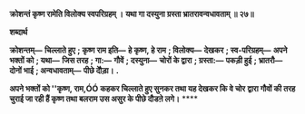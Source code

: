 **क्रोशन्तं कृष्ण रामेति विलोक्य स्वपरिग्रहम् ।** **यथा गा दस्युना ग्रस्ता भ्रातरावन्वधावताम् ॥ २७॥** 

**शब्दार्थ** 

**क्रोशन्तम्—** **चिल्लाते हुए** **; कृष्ण राम इति—** **हे कृष्ण, हे राम** **; विलोक्य—** **देखकर** **; स्व-परिग्रहम्—** **अपने भक्तों को** **; यथा—** **जिस तरह** **; गा:—** **गौवें** **; दस्युना—** **चोरों के द्वारा** **; ग्रस्ता:—** **पकड़ी हुई** **; भ्रातरौ—** **दोनों भाई** **; अन्वधावताम्—** **पीछे दौेड़ा।** **.** 

**अपने भक्तों को ''कृष्ण, राम,ÓÓ कहकर चिल्लाते हुए सुनकर तथा यह देखकर कि वे चोर** **द्वारा गौवों की तरह चुराई जा रही हैं कृष्ण तथा बलराम उस असुर के पीछे दौडऩे लगे।** **** 